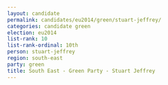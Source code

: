 ```yaml
---
layout: candidate
permalink: candidates/eu2014/green/stuart-jeffrey/
categories: candidate green
election: eu2014
list-rank: 10
list-rank-ordinal: 10th
person: stuart-jeffrey
region: south-east
party: green
title: South East - Green Party - Stuart Jeffrey
---
```


